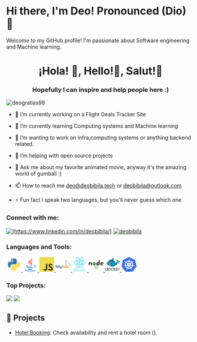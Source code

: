 # Hi there, I'm Deo! Pronounced (Dio) 👋

Welcome to my GitHub profile! I'm passionate about Software engineering and Machine learning.

<h1 align="center">¡Hola! 👋, Hello!👋, Salut!👋</h1>
<h3 align="center">Hopefully I can inspire and help people here :) </h3>

<p align="left"> <img src="https://komarev.com/ghpvc/?username=deogratias99&label=Profile%20views&color=0e75b6&style=flat" alt="deogratias99" /> </p>

- 🔭 I’m currently working on a Flight Deals Tracker Site

- 🌱 I’m currently learning Computing systems and Machine learning

- 👯 I’m wanting to work on infra,computing systems or anything backend related.

- 🤝 I’m helping with open source projects

- 💬 Ask me about my favorite animated movie, anyway it's the amazing world of gumball :)

- 📫 How to reach me
   deo@deobibila.tech or deobibila@outlook.com

- ⚡ Fun fact
  I speak two languages, but you'll never guess which one

<h3 align="left">Connect with me:</h3>
<p align="left">
<a href="https://linkedin.com/in/deobibila" target="blank"><img align="center" src="https://cdn.jsdelivr.net/npm/simple-icons@3.0.1/icons/linkedin.svg" alt="[https://www.linkedin.com/in/deobibila/]" height="30" width="40" /></a>
<a href="https://x.com/deobibila" target="blank"><img align="center" src="https://cdn.jsdelivr.net/npm/simple-icons@3.0.1/icons/twitter.svg" alt="deobibila" height="30" width="40" /></a>
</p>

<h3 align="left">Languages and Tools:</h3>
<p align="left">
<a href="https://www.python.org" target="_blank"> <img src="https://raw.githubusercontent.com/devicons/devicon/master/icons/python/python-original.svg" alt="python" width="40" height="40"/> </a>
<a href="https://www.java.com" target="_blank"> <img src="https://raw.githubusercontent.com/devicons/devicon/master/icons/java/java-original.svg" alt="java" width="40" height="40"/> </a>
<a href="https://www.javascript.com" target="_blank"> <img src="https://raw.githubusercontent.com/devicons/devicon/master/icons/javascript/javascript-original.svg" alt="javascript" width="40" height="40"/> </a>
<a href="https://www.mysql.com/" target="_blank"> <img src="https://raw.githubusercontent.com/devicons/devicon/master/icons/mysql/mysql-original-wordmark.svg" alt="mysql" width="40" height="40"/> </a>
<a href="https://reactjs.org/" target="_blank"> <img src="https://raw.githubusercontent.com/devicons/devicon/master/icons/react/react-original-wordmark.svg" alt="react" width="40" height="40"/> </a>
<a href="https://nodejs.org" target="_blank"> <img src="https://raw.githubusercontent.com/devicons/devicon/master/icons/nodejs/nodejs-original-wordmark.svg" alt="nodejs" width="40" height="40"/> </a>
<a href="https://www.docker.com/" target="_blank"> <img src="https://raw.githubusercontent.com/devicons/devicon/master/icons/docker/docker-original-wordmark.svg" alt="docker" width="40" height="40"/> </a>
<a href="https://kubernetes.io" target="_blank"> <img src="https://raw.githubusercontent.com/devicons/devicon/master/icons/kubernetes/kubernetes-plain.svg" alt="kubernetes" width="40" height="40"/> </a>
</p>

<h3 align="left">Top Projects:</h3>
<p align="left">
<a href="https://github.com/deogratias99/Hotel-Booking"><img src="https://github-readme-stats.vercel.app/api/pin/?username=deogratias99&repo=Hotel-Booking"/></a>
<a href="https://github.com/deogratias99/python-jupyter-book-recommendation"><img src="https://github-readme-stats.vercel.app/api/pin/?username=deogratias99&repo=python-jupyter-book-recommendation" /></a>
</p>

## 🌟 Projects

- [Hotel Booking](https://github.com/deogratias99/Hotel-Booking): Check availability and rent a hotel room ().

